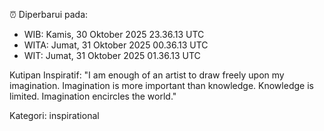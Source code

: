 ⏰ Diperbarui pada:
- WIB: Kamis, 30 Oktober 2025 23.36.13 UTC
- WITA: Jumat, 31 Oktober 2025 00.36.13 UTC
- WIT: Jumat, 31 Oktober 2025 01.36.13 UTC

Kutipan Inspiratif:
"I am enough of an artist to draw freely upon my imagination. Imagination is more important than knowledge. Knowledge is limited. Imagination encircles the world."


Kategori: inspirational

